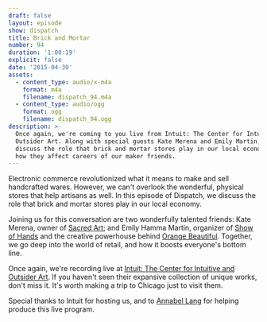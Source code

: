 ```yaml
---
draft: false
layout: episode
show: dispatch
title: Brick and Mortar
number: 94
duration: '1:00:19'
explicit: false
date: '2015-04-30'
assets:
  - content_type: audio/x-m4a
    format: m4a
    filename: dispatch_94.m4a
  - content_type: audio/ogg
    format: ogg
    filename: dispatch_94.ogg
description: >-
  Once again, we're coming to you live from Intuit: The Center for Intuitive and
  Outsider Art. Along with special guests Kate Merena and Emily Martin, we
  discuss the role that brick and mortar stores play in our local economy, and
  how they affect careers of our maker friends.
---
```

Electronic commerce revolutionized what it means to make and sell handcrafted wares. However, we can't overlook the wonderful, physical stores that help artisans as well. In this episode of Dispatch, we discuss the role that brick and mortar stores play in our local economy.

Joining us for this conversation are two wonderfully talented friends: Kate Merena, owner of [Sacred Art](http://sacredartstore.com); and Emily Hamma Martin, organizer of [Show of Hands](http://showofhandschicago.com) and the creative powerhouse behind [Orange Beautiful](http://orangebeautiful.com). Together, we go deep into the world of retail, and how it boosts everyone's bottom line.

Once again, we're recording live at [Intuit: The Center for Intuitive and Outsider Art](http://art.org). If you haven't seen their expansive collection of unique works, don't miss it. It's worth making a trip to Chicago just to visit them.

Special thanks to Intuit for hosting us, and to [Annabel Lang](http://machine.fm/people/annabel-lang) for helping produce this live program.